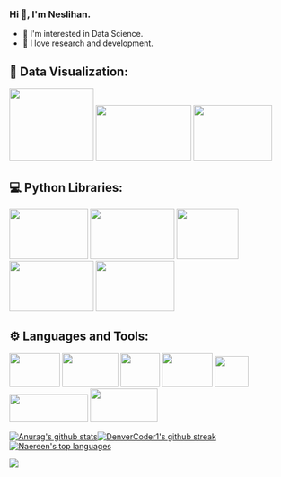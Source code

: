 ### Hi 👋, I'm Neslihan.

- 🧐 I'm interested in Data Science. 
- 🌱 I love research and development.

## 🌈 Data Visualization:
<img
src="https://promto.com/wp-content/uploads/2019/08/icon-tableau-1.png" width="150" height="130"
/>
<img
src="https://miro.medium.com/max/805/1*aUSZsGFCMPNYCkQygs4aGQ.jpeg" width="170" height="100"
/>
<img
src="https://seekvectorlogo.com/wp-content/uploads/2018/12/power-bi-vector-logo.png" width="140" height="100"
/>


## 💻 Python Libraries:
<img
src="https://upload.wikimedia.org/wikipedia/commons/thumb/e/ed/Pandas_logo.svg/2560px-Pandas_logo.svg.png" width="140" height="90"
/>
<img
src="https://upload.wikimedia.org/wikipedia/commons/thumb/3/31/NumPy_logo_2020.svg/1200px-NumPy_logo_2020.svg.png" width="150" height="90"
/>
<img
src="https://pbs.twimg.com/media/EhGuwXWXgAEERcn.png" width="110" height="90"
/>
<img
src="https://www.firelinescience.com/wp-content/uploads/2019/09/SciPy-Logo.png" width="150" height="90"
/>
<img
src="https://repository-images.githubusercontent.com/33702544/b4400c80-718b-11e9-9f3a-306c07a5f3de" width="140" height="90"
/>

## ⚙ Languages and Tools:
<img
src="https://www.linuxadictos.com/wp-content/uploads/python-logo.jpg.webp" width="90" height="60"
/>
<img
src="https://brandslogos.com/wp-content/uploads/images/large/microsoft-sql-server-logo-black-and-white.png" width="100" height="60"
/>
<img
src="https://findicons.com/files/icons/2795/office_2013_hd/2000/excel.png" width="70" height="60"
/>
<img
src="https://www.westonschools.org/wp-content/uploads/2017/06/google-sheets-icon-600x567.jpg" width="90" height="60"
/>
<img
src="https://image.flaticon.com/icons/png/512/2504/2504911.png" width="60" height="55"
/>
<img
src="https://upload.wikimedia.org/wikipedia/commons/thumb/b/b9/Slack_Technologies_Logo.svg/996px-Slack_Technologies_Logo.svg.png" width="140" height="50"
/>
<img
src="https://aptgadget.com/wp-content/uploads/2018/10/jira-alternatives-1024x501.png" width="120" height="60"
/>



[![Anurag's github stats](https://github-readme-stats.vercel.app/api?username=neslihanyetik&theme=white-black)](https://github.com/anuraghazra/github-readme-stats)[![DenverCoder1's github streak](https://github-readme-streak-stats.herokuapp.com/?user=neslihanyetik&theme=white-black)](https://github.com/DenverCoder1/github-readme-streak-stats)
 [![Naereen's top languages](https://github-readme-stats.vercel.app/api/top-langs/?username=neslihanyetik&theme=white-black)](https://github.com/anuraghazra/github-readme-stats)

![](https://komarev.com/ghpvc/?username=your-github-neslihanyetik&color=lightgrey)


<!--
**neslihanyetik/neslihanyetik** is a ✨ _special_ ✨ repository because its `README.md` (this file) appears on your GitHub profile.

Here are some ideas to get you started:

- 🔭 I’m currently working on ...
- 🌱 I’m currently learning ...
- 👯 I’m looking to collaborate on ...
- 🤔 I’m looking for help with ...
- 💬 Ask me about ...
- 📫 How to reach me: ...
- 😄 Pronouns: ...
- ⚡ Fun fact: ...
- [![Ryo-ma's github trophy](https://github-profile-trophy.vercel.app/?username=neslihanyetik&row=1)](https://github.com/ryo-ma/github-profile-trophy)

-->
